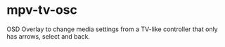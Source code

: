 # mpv-tv-osc

OSD Overlay to change media settings from a TV-like controller that only has arrows, select and back.

